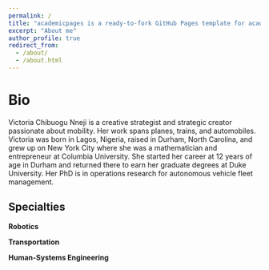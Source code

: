 ```yaml
---
permalink: /
title: "academicpages is a ready-to-fork GitHub Pages template for academic personal websites"
excerpt: "About me"
author_profile: true
redirect_from: 
  - /about/
  - /about.html
---
```


Bio
======
Victoria Chibuogu Nneji is a creative strategist and strategic creator passionate about mobility. Her work spans planes, trains, and automobiles. Victoria was born in Lagos, Nigeria, raised in Durham, North Carolina, and grew up on New York City where she was a mathematician and entrepreneur at Columbia University. She started her career at 12 years of age in Durham and returned there to earn her graduate degrees at Duke University. Her PhD is in operations research for autonomous vehicle fleet management.

Specialties
------
**Robotics**

**Transportation**

**Human-Systems Engineering**

